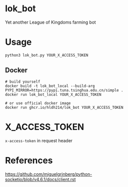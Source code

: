 # lok_bot

Yet another League of Kingdoms farming bot

# Usage

```shell
python3 lok_bot.py YOUR_X_ACCESS_TOKEN
```

## Docker

```shell
# build yourself
docker build -t lok_bot_local --build-arg PYPI_MIRROR=https://pypi.tuna.tsinghua.edu.cn/simple .
docker run lok_bot_local YOUR_X_ACCESS_TOKEN

# or use official docker image
docker run ghcr.io/hldh214/lok_bot YOUR_X_ACCESS_TOKEN
```

# X_ACCESS_TOKEN

`x-access-token` in request header

# References

https://github.com/miguelgrinberg/python-socketio/blob/v4.6.1/docs/client.rst
